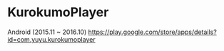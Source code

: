 # KurokumoPlayer
Android (2015.11 ~ 2016.10)
https://play.google.com/store/apps/details?id=com.yuyu.kurokumoplayer
